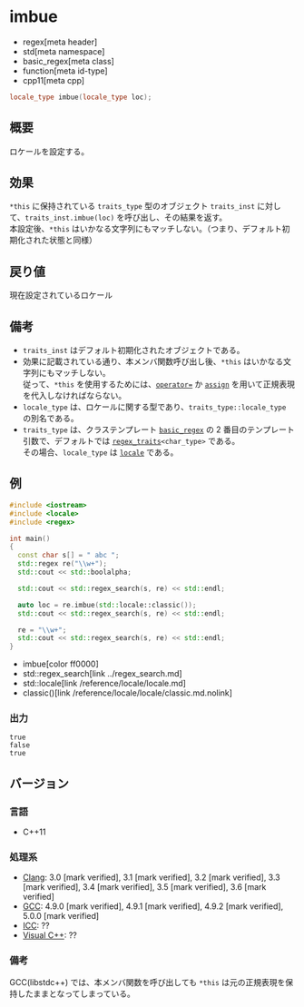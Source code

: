 # imbue
* regex[meta header]
* std[meta namespace]
* basic_regex[meta class]
* function[meta id-type]
* cpp11[meta cpp]

```cpp
locale_type imbue(locale_type loc);
```

## 概要
ロケールを設定する。


## 効果
`*this` に保持されている `traits_type` 型のオブジェクト `traits_inst` に対して、`traits_inst.imbue(loc)` を呼び出し、その結果を返す。  
本設定後、`*this` はいかなる文字列にもマッチしない。（つまり、デフォルト初期化された状態と同様）


## 戻り値
現在設定されているロケール


## 備考
- `traits_inst` はデフォルト初期化されたオブジェクトである。
- 効果に記載されている通り、本メンバ関数呼び出し後、`*this` はいかなる文字列にもマッチしない。  
    従って、`*this` を使用するためには、[`operator=`](op_assign.md) か [`assign`](assign.md) を用いて正規表現を代入しなければならない。
- `locale_type` は、ロケールに関する型であり、`traits_type::locale_type` の別名である。
- `traits_type` は、クラステンプレート [`basic_regex`](../basic_regex.md) の 2 番目のテンプレート引数で、デフォルトでは [`regex_traits`](../regex_traits.md)`<char_type>` である。  
    その場合、`locale_type` は [`locale`](../../locale/locale.md) である。


## 例
```cpp example
#include <iostream>
#include <locale>
#include <regex>

int main()
{
  const char s[] = " abc ";
  std::regex re("\\w+");
  std::cout << std::boolalpha;

  std::cout << std::regex_search(s, re) << std::endl;

  auto loc = re.imbue(std::locale::classic());
  std::cout << std::regex_search(s, re) << std::endl;

  re = "\\w+";
  std::cout << std::regex_search(s, re) << std::endl;
}
```
* imbue[color ff0000]
* std::regex_search[link ../regex_search.md]
* std::locale[link /reference/locale/locale.md]
* classic()[link /reference/locale/locale/classic.md.nolink]

### 出力
```
true
false
true
```


## バージョン
### 言語
- C++11

### 処理系
- [Clang](/implementation.md#clang): 3.0 [mark verified], 3.1 [mark verified], 3.2 [mark verified], 3.3 [mark verified], 3.4 [mark verified], 3.5 [mark verified], 3.6 [mark verified]
- [GCC](/implementation.md#gcc): 4.9.0 [mark verified], 4.9.1 [mark verified], 4.9.2 [mark verified], 5.0.0 [mark verified]
- [ICC](/implementation.md#icc): ??
- [Visual C++](/implementation.md#visual_cpp): ??

### 備考
GCC(libstdc++) では、本メンバ関数を呼び出しても `*this` は元の正規表現を保持したままとなってしまっている。
